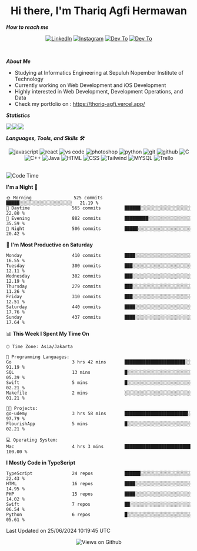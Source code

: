 <div align="center">
  <h1>Hi there, I'm Thariq Agfi Hermawan</h1>
</div>


***How to reach me***
<p align='center'>
   <a href="https://www.linkedin.com/in/thariqagfihermawan" target="_blank"><img src="https://img.shields.io/badge/LinkedIn-0077B5?style=for-the-badge&logo=linkedin&logoColor=white" alt="LinkedIn"></a>
   <a href="https://www.instagram.com/thoriqagfi" target="_blank"><img src="https://img.shields.io/badge/Instagram-E4405F?style=for-the-badge&logo=instagram&logoColor=white" alt="Instagram"></a>
   <a href="https://medium.com/@thoriq.aghfi60" target="_blank"><img src="https://img.shields.io/badge/Medium-12100E?style=for-the-badge&logo=medium&logoColor=white" alt="Dev To"></a>
   <a href="https://linktr.ee/thoriqagfi" target="_blank"><img src="https://img.shields.io/badge/linktree-1de9b6?style=for-the-badge&logo=linktree&logoColor=white" alt="Dev To"></a>
</p>

<br>

***About Me***
- Studying at Informatics Engineering at Sepuluh Nopember Institute of Technology
- Currently working on Web Development and iOS Development
- Highly interested in Web Development, Development Operations, and Data
- Check my portfolio on : https://thoriq-agfi.vercel.app/

***Statistics***

<!-- [![GitHub Streak](http://github-readme-streak-stats.herokuapp.com?user=thoriqagfi&theme=dark)](https://git.io/streak-stats) -->

<div align="center">
  <div style="display: flex;">
    <img src="http://github-readme-streak-stats.herokuapp.com?user=thoriqagfi&theme=chartreuse-dark"/>
    <img src="https://github-readme-stats.vercel.app/api/top-langs/?username=thoriqagfi&layout=compact&&theme=chartreuse-dark&langs_count=8)](https://github.com/thoriqagfi"/>
    <img src="https://github-readme-stats.vercel.app/api?username=thoriqagfi&show_icons=true&theme=chartreuse-dark"/>
  </div>
</div>

<!-- [![Top Langs](https://github-readme-stats.vercel.app/api/top-langs/?username=thoriqagfi&layout=compact&&theme=chartreuse-dark&langs_count=8)](https://github.com/thoriqagfi)
< ![Agfi's GitHub stats](https://github-readme-stats.vercel.app/api?username=thoriqagfi&show_icons=true&theme=chartreuse-dark) -->

***Languages, Tools, and Skills 🛠***

  <div align="center">
    <img src="https://img.shields.io/badge/JavaScript-F7DF1E?style=for-the-badge&logo=javascript&logoColor=black" alt="javascript" />
    <img src="https://img.shields.io/badge/React-61DAFB?style=for-the-badge&logo=react&logoColor=black" alt="react" />
    <img src="https://img.shields.io/badge/vs%20code-007ACC?style=for-the-badge&logo=visual%20studio%20code&logoColor=white" alt="vs code" />
    <img src="https://img.shields.io/badge/adobe%20photoshop-31A8FF?style=for-the-badge&logo=adobe%20photoshop&logoColor=white" alt="photoshop" />
    <img src="https://img.shields.io/badge/python-3776AB?style=for-the-badge&logo=python&logoColor=white" alt="python" />
    <img src="https://img.shields.io/badge/Git-F05032?style=for-the-badge&logo=git&logoColor=white" alt="git" />
    <img src="https://img.shields.io/badge/GitHub-100000?style=for-the-badge&logo=github&logoColor=white" alt="github" />
    <img src="https://img.shields.io/badge/c-%2300599C.svg?style=for-the-badge&logo=c&logoColor=white" alt="C" />
    <img src="https://img.shields.io/badge/c++-%2300599C.svg?style=for-the-badge&logo=c%2B%2B&logoColor=white" alt="C++" />
    <img src="https://img.shields.io/badge/Java-ED8B00?style=for-the-badge&logo=java&logoColor=white" alt="Java"/>
    <img src="https://img.shields.io/badge/HTML5-E34F26?style=for-the-badge&logo=html5&logoColor=white" alt="HTML" />
    <img src="https://img.shields.io/badge/CSS-239120?&style=for-the-badge&logo=css3&logoColor=white" alt ="CSS" />
    <img src="https://img.shields.io/badge/tailwindcss-%2338B2AC.svg?style=for-the-badge&logo=tailwind-css&logoColor=white" alt="Tailwind" />
    <img src="https://img.shields.io/badge/MySQL-00000F?style=for-the-badge&logo=mysql&logoColor=white" alt="MYSQL" />
    <img src="https://img.shields.io/badge/Trello-%23026AA7.svg?style=for-the-badge&logo=Trello&logoColor=white" alt="Trello" />
  </div><br>

<!--START_SECTION:waka-->
![Code Time](http://img.shields.io/badge/Code%20Time-955%20hrs%2036%20mins-blue)

**I'm a Night 🦉** 

```text
🌞 Morning                525 commits         █████░░░░░░░░░░░░░░░░░░░░   21.19 % 
🌆 Daytime                565 commits         ██████░░░░░░░░░░░░░░░░░░░   22.80 % 
🌃 Evening                882 commits         █████████░░░░░░░░░░░░░░░░   35.59 % 
🌙 Night                  506 commits         █████░░░░░░░░░░░░░░░░░░░░   20.42 % 
```
📅 **I'm Most Productive on Saturday** 

```text
Monday                   410 commits         ████░░░░░░░░░░░░░░░░░░░░░   16.55 % 
Tuesday                  300 commits         ███░░░░░░░░░░░░░░░░░░░░░░   12.11 % 
Wednesday                302 commits         ███░░░░░░░░░░░░░░░░░░░░░░   12.19 % 
Thursday                 279 commits         ███░░░░░░░░░░░░░░░░░░░░░░   11.26 % 
Friday                   310 commits         ███░░░░░░░░░░░░░░░░░░░░░░   12.51 % 
Saturday                 440 commits         ████░░░░░░░░░░░░░░░░░░░░░   17.76 % 
Sunday                   437 commits         ████░░░░░░░░░░░░░░░░░░░░░   17.64 % 
```


📊 **This Week I Spent My Time On** 

```text
🕑︎ Time Zone: Asia/Jakarta

💬 Programming Languages: 
Go                       3 hrs 42 mins       ███████████████████████░░   91.19 % 
SQL                      13 mins             █░░░░░░░░░░░░░░░░░░░░░░░░   05.39 % 
Swift                    5 mins              █░░░░░░░░░░░░░░░░░░░░░░░░   02.21 % 
Makefile                 2 mins              ░░░░░░░░░░░░░░░░░░░░░░░░░   01.21 % 

🐱‍💻 Projects: 
go-udemy                 3 hrs 58 mins       ████████████████████████░   97.79 % 
FlourishApp              5 mins              █░░░░░░░░░░░░░░░░░░░░░░░░   02.21 % 

💻 Operating System: 
Mac                      4 hrs 3 mins        █████████████████████████   100.00 % 
```

**I Mostly Code in TypeScript** 

```text
TypeScript               24 repos            ██████░░░░░░░░░░░░░░░░░░░   22.43 % 
HTML                     16 repos            ████░░░░░░░░░░░░░░░░░░░░░   14.95 % 
PHP                      15 repos            ████░░░░░░░░░░░░░░░░░░░░░   14.02 % 
Swift                    7 repos             ██░░░░░░░░░░░░░░░░░░░░░░░   06.54 % 
Python                   6 repos             █░░░░░░░░░░░░░░░░░░░░░░░░   05.61 % 
```




 Last Updated on 25/06/2024 10:19:45 UTC
<!--END_SECTION:waka-->

<div align="center">
<img src="https://komarev.com/ghpvc/?username=thoriqagfi&color=blue" alt="Views on Github" />
</div>
